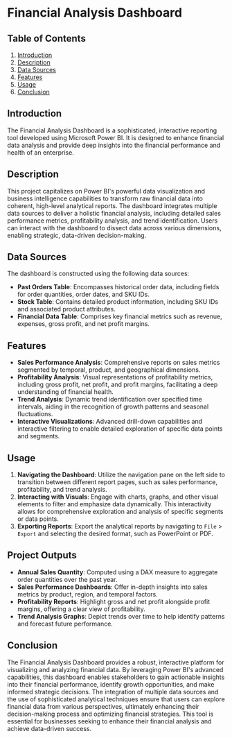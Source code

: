 

# Financial Analysis Dashboard 

## Table of Contents
1. [Introduction](#introduction)
2. [Description](#description)
3. [Data Sources](#data-sources)
4. [Features](#features)
5. [Usage](#usage)
6. [Conclusion](#conclusion)

## Introduction
The Financial Analysis Dashboard is a sophisticated, interactive reporting tool developed using Microsoft Power BI. It is designed to enhance financial data analysis and provide deep insights into the financial performance and health of an enterprise.

## Description
This project capitalizes on Power BI's powerful data visualization and business intelligence capabilities to transform raw financial data into coherent, high-level analytical reports. The dashboard integrates multiple data sources to deliver a holistic financial analysis, including detailed sales performance metrics, profitability analysis, and trend identification. Users can interact with the dashboard to dissect data across various dimensions, enabling strategic, data-driven decision-making.

## Data Sources
The dashboard is constructed using the following data sources:
- **Past Orders Table**: Encompasses historical order data, including fields for order quantities, order dates, and SKU IDs.
- **Stock Table**: Contains detailed product information, including SKU IDs and associated product attributes.
- **Financial Data Table**: Comprises key financial metrics such as revenue, expenses, gross profit, and net profit margins.

## Features
- **Sales Performance Analysis**: Comprehensive reports on sales metrics segmented by temporal, product, and geographical dimensions.
- **Profitability Analysis**: Visual representations of profitability metrics, including gross profit, net profit, and profit margins, facilitating a deep understanding of financial health.
- **Trend Analysis**: Dynamic trend identification over specified time intervals, aiding in the recognition of growth patterns and seasonal fluctuations.
- **Interactive Visualizations**: Advanced drill-down capabilities and interactive filtering to enable detailed exploration of specific data points and segments.

## Usage
1. **Navigating the Dashboard**: Utilize the navigation pane on the left side to transition between different report pages, such as sales performance, profitability, and trend analysis.
2. **Interacting with Visuals**: Engage with charts, graphs, and other visual elements to filter and emphasize data dynamically. This interactivity allows for comprehensive exploration and analysis of specific segments or data points.
3. **Exporting Reports**: Export the analytical reports by navigating to `File` > `Export` and selecting the desired format, such as PowerPoint or PDF.

## Project Outputs
- **Annual Sales Quantity**: Computed using a DAX measure to aggregate order quantities over the past year.
- **Sales Performance Dashboards**: Offer in-depth insights into sales metrics by product, region, and temporal factors.
- **Profitability Reports**: Highlight gross and net profit alongside profit margins, offering a clear view of profitability.
- **Trend Analysis Graphs**: Depict trends over time to help identify patterns and forecast future performance.

## Conclusion
The Financial Analysis Dashboard provides a robust, interactive platform for visualizing and analyzing financial data. By leveraging Power BI's advanced capabilities, this dashboard enables stakeholders to gain actionable insights into their financial performance, identify growth opportunities, and make informed strategic decisions. The integration of multiple data sources and the use of sophisticated analytical techniques ensure that users can explore financial data from various perspectives, ultimately enhancing their decision-making process and optimizing financial strategies. This tool is essential for businesses seeking to enhance their financial analysis and achieve data-driven success.


